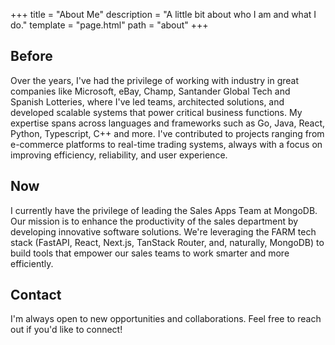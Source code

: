 +++
title = "About Me"
description = "A little bit about who I am and what I do."
template = "page.html"
path = "about"
+++


## Before

Over the years, I've had the privilege of working with industry in great companies like Microsoft, eBay, Champ, Santander Global Tech and Spanish Lotteries, where I've led teams, architected solutions, and developed scalable systems that power critical business functions. My expertise spans across languages and frameworks such as Go, Java, React, Python, Typescript, C++ and more. I've contributed to projects ranging from e-commerce platforms to real-time trading systems, always with a focus on improving efficiency, reliability, and user experience.

## Now

I currently have the privilege of leading the Sales Apps Team at MongoDB. Our mission is to enhance the productivity of the sales department by developing innovative software solutions. We're leveraging the FARM tech stack (FastAPI, React, Next.js, TanStack Router, and, naturally, MongoDB) to build tools that empower our sales teams to work smarter and more efficiently.

## Contact

I'm always open to new opportunities and collaborations. Feel free to reach out if you'd like to connect!
